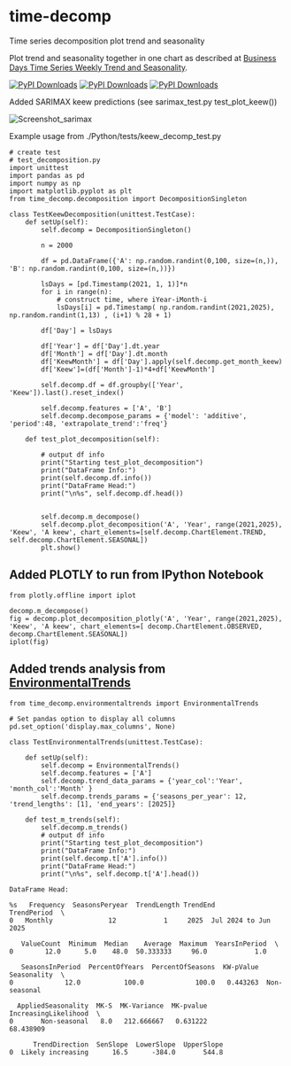 # time-decomp
Time series decomposition plot trend and seasonality

Plot trend and seasonality together in one chart as described at [Business Days Time Series Weekly Trend and Seasonality](https://www.mdpi.com/2673-4591/5/1/26).

[![PyPI Downloads](https://static.pepy.tech/badge/time-decomp/week)](https://pepy.tech/projects/time-decomp) [![PyPI Downloads](https://static.pepy.tech/badge/time-decomp/month)](https://pepy.tech/projects/time-decomp) [![PyPI Downloads](https://static.pepy.tech/badge/time-decomp)](https://pepy.tech/projects/time-decomp) 

Added SARIMAX keew predictions (see sarimax_test.py test_plot_keew())

![Screenshot_sarimax](https://github.com/user-attachments/assets/82bc5dd1-116a-4862-ae76-e1bf38444325)

Example usage from ./Python/tests/keew_decomp_test.py

```
# create test
# test_decomposition.py
import unittest
import pandas as pd
import numpy as np
import matplotlib.pyplot as plt
from time_decomp.decomposition import DecompositionSingleton

class TestKeewDecomposition(unittest.TestCase):
    def setUp(self):
        self.decomp = DecompositionSingleton()

        n = 2000

        df = pd.DataFrame({'A': np.random.randint(0,100, size=(n,)), 'B': np.random.randint(0,100, size=(n,))})

        lsDays = [pd.Timestamp(2021, 1, 1)]*n
        for i in range(n):
            # construct time, where iYear-iMonth-i
            lsDays[i] = pd.Timestamp( np.random.randint(2021,2025), np.random.randint(1,13) , (i+1) % 28 + 1)    

        df['Day'] = lsDays

        df['Year'] = df['Day'].dt.year
        df['Month'] = df['Day'].dt.month
        df['KeewMonth'] = df['Day'].apply(self.decomp.get_month_keew)
        df['Keew']=(df['Month']-1)*4+df['KeewMonth']

        self.decomp.df = df.groupby(['Year', 'Keew']).last().reset_index()
        
        self.decomp.features = ['A', 'B']
        self.decomp.decompose_params = {'model': 'additive', 'period':48, 'extrapolate_trend':'freq'}        

    def test_plot_decomposition(self):

        # output df info
        print("Starting test_plot_decomposition")
        print("DataFrame Info:")
        print(self.decomp.df.info())
        print("DataFrame Head:")
        print("\n%s", self.decomp.df.head())

    
        self.decomp.m_decompose()
        self.decomp.plot_decomposition('A', 'Year', range(2021,2025), 'Keew', 'A keew', chart_elements=[self.decomp.ChartElement.TREND, self.decomp.ChartElement.SEASONAL])
        plt.show()

```

## Added PLOTLY to run from IPython Notebook

```
from plotly.offline import iplot

decomp.m_decompose()
fig = decomp.plot_decomposition_plotly('A', 'Year', range(2021,2025), 'Keew', 'A keew', chart_elements=[ decomp.ChartElement.OBSERVED, decomp.ChartElement.SEASONAL])
iplot(fig)
```

## Added trends analysis from [EnvironmentalTrends](https://github.com/kurtvanness/EnvironmentalTrends)

```
from time_decomp.environmentaltrends import EnvironmentalTrends

# Set pandas option to display all columns
pd.set_option('display.max_columns', None)

class TestEnvironmentalTrends(unittest.TestCase):

    def setUp(self):
        self.decomp = EnvironmentalTrends()
        self.decomp.features = ['A']
        self.decomp.trend_data_params = {'year_col':'Year', 'month_col':'Month' }
        self.decomp.trends_params = {'seasons_per_year': 12, 'trend_lengths': [1], 'end_years': [2025]}

    def test_m_trends(self):
        self.decomp.m_trends()
        # output df info
        print("Starting test_plot_decomposition")
        print("DataFrame Info:")
        print(self.decomp.t['A'].info())
        print("DataFrame Head:")
        print("\n%s", self.decomp.t['A'].head())
```

```
DataFrame Head:

%s   Frequency  SeasonsPeryear  TrendLength TrendEnd           TrendPeriod  \
0   Monthly              12            1     2025  Jul 2024 to Jun 2025   

   ValueCount  Minimum  Median    Average  Maximum  YearsInPeriod  \
0        12.0      5.0    48.0  50.333333     96.0            1.0   

   SeasonsInPeriod  PercentOfYears  PercentOfSeasons  KW-pValue   Seasonality  \
0             12.0           100.0             100.0   0.443263  Non-seasonal   

  AppliedSeasonality  MK-S  MK-Variance  MK-pvalue  IncreasingLikelihood  \
0       Non-seasonal   8.0   212.666667   0.631222             68.438909   

      TrendDirection  SenSlope  LowerSlope  UpperSlope  
0  Likely increasing      16.5      -384.0       544.8 
```
